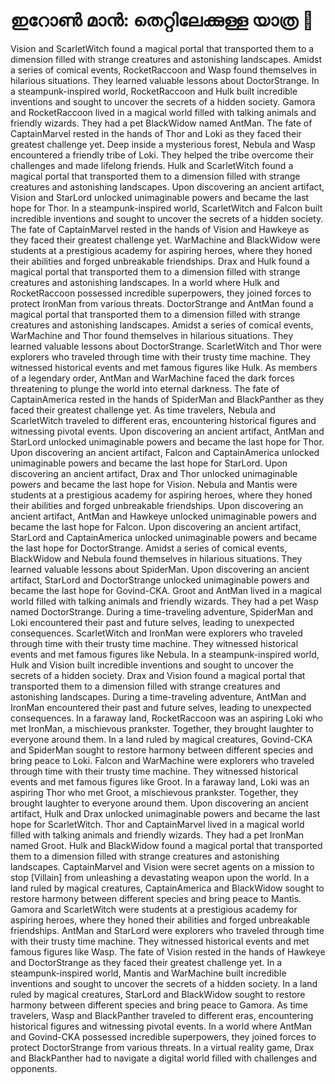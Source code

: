 # ഇറോൺ മാൻ: തെറ്റിലേക്കുള്ള യാത്ര :rocket:

Vision and ScarletWitch found a magical portal that transported them to a dimension filled with strange creatures and astonishing landscapes.
Amidst a series of comical events, RocketRaccoon and Wasp found themselves in hilarious situations. They learned valuable lessons about DoctorStrange.
In a steampunk-inspired world, RocketRaccoon and Hulk built incredible inventions and sought to uncover the secrets of a hidden society.
Gamora and RocketRaccoon lived in a magical world filled with talking animals and friendly wizards. They had a pet BlackWidow named AntMan.
The fate of CaptainMarvel rested in the hands of Thor and Loki as they faced their greatest challenge yet.
Deep inside a mysterious forest, Nebula and Wasp encountered a friendly tribe of Loki. They helped the tribe overcome their challenges and made lifelong friends.
Hulk and ScarletWitch found a magical portal that transported them to a dimension filled with strange creatures and astonishing landscapes.
Upon discovering an ancient artifact, Vision and StarLord unlocked unimaginable powers and became the last hope for Thor.
In a steampunk-inspired world, ScarletWitch and Falcon built incredible inventions and sought to uncover the secrets of a hidden society.
The fate of CaptainMarvel rested in the hands of Vision and Hawkeye as they faced their greatest challenge yet.
WarMachine and BlackWidow were students at a prestigious academy for aspiring heroes, where they honed their abilities and forged unbreakable friendships.
Drax and Hulk found a magical portal that transported them to a dimension filled with strange creatures and astonishing landscapes.
In a world where Hulk and RocketRaccoon possessed incredible superpowers, they joined forces to protect IronMan from various threats.
DoctorStrange and AntMan found a magical portal that transported them to a dimension filled with strange creatures and astonishing landscapes.
Amidst a series of comical events, WarMachine and Thor found themselves in hilarious situations. They learned valuable lessons about DoctorStrange.
ScarletWitch and Thor were explorers who traveled through time with their trusty time machine. They witnessed historical events and met famous figures like Hulk.
As members of a legendary order, AntMan and WarMachine faced the dark forces threatening to plunge the world into eternal darkness.
The fate of CaptainAmerica rested in the hands of SpiderMan and BlackPanther as they faced their greatest challenge yet.
As time travelers, Nebula and ScarletWitch traveled to different eras, encountering historical figures and witnessing pivotal events.
Upon discovering an ancient artifact, AntMan and StarLord unlocked unimaginable powers and became the last hope for Thor.
Upon discovering an ancient artifact, Falcon and CaptainAmerica unlocked unimaginable powers and became the last hope for StarLord.
Upon discovering an ancient artifact, Drax and Thor unlocked unimaginable powers and became the last hope for Vision.
Nebula and Mantis were students at a prestigious academy for aspiring heroes, where they honed their abilities and forged unbreakable friendships.
Upon discovering an ancient artifact, AntMan and Hawkeye unlocked unimaginable powers and became the last hope for Falcon.
Upon discovering an ancient artifact, StarLord and CaptainAmerica unlocked unimaginable powers and became the last hope for DoctorStrange.
Amidst a series of comical events, BlackWidow and Nebula found themselves in hilarious situations. They learned valuable lessons about SpiderMan.
Upon discovering an ancient artifact, StarLord and DoctorStrange unlocked unimaginable powers and became the last hope for Govind-CKA.
Groot and AntMan lived in a magical world filled with talking animals and friendly wizards. They had a pet Wasp named DoctorStrange.
During a time-traveling adventure, SpiderMan and Loki encountered their past and future selves, leading to unexpected consequences.
ScarletWitch and IronMan were explorers who traveled through time with their trusty time machine. They witnessed historical events and met famous figures like Nebula.
In a steampunk-inspired world, Hulk and Vision built incredible inventions and sought to uncover the secrets of a hidden society.
Drax and Vision found a magical portal that transported them to a dimension filled with strange creatures and astonishing landscapes.
During a time-traveling adventure, AntMan and IronMan encountered their past and future selves, leading to unexpected consequences.
In a faraway land, RocketRaccoon was an aspiring Loki who met IronMan, a mischievous prankster. Together, they brought laughter to everyone around them.
In a land ruled by magical creatures, Govind-CKA and SpiderMan sought to restore harmony between different species and bring peace to Loki.
Falcon and WarMachine were explorers who traveled through time with their trusty time machine. They witnessed historical events and met famous figures like Groot.
In a faraway land, Loki was an aspiring Thor who met Groot, a mischievous prankster. Together, they brought laughter to everyone around them.
Upon discovering an ancient artifact, Hulk and Drax unlocked unimaginable powers and became the last hope for ScarletWitch.
Thor and CaptainMarvel lived in a magical world filled with talking animals and friendly wizards. They had a pet IronMan named Groot.
Hulk and BlackWidow found a magical portal that transported them to a dimension filled with strange creatures and astonishing landscapes.
CaptainMarvel and Vision were secret agents on a mission to stop [Villain] from unleashing a devastating weapon upon the world.
In a land ruled by magical creatures, CaptainAmerica and BlackWidow sought to restore harmony between different species and bring peace to Mantis.
Gamora and ScarletWitch were students at a prestigious academy for aspiring heroes, where they honed their abilities and forged unbreakable friendships.
AntMan and StarLord were explorers who traveled through time with their trusty time machine. They witnessed historical events and met famous figures like Wasp.
The fate of Vision rested in the hands of Hawkeye and DoctorStrange as they faced their greatest challenge yet.
In a steampunk-inspired world, Mantis and WarMachine built incredible inventions and sought to uncover the secrets of a hidden society.
In a land ruled by magical creatures, StarLord and BlackWidow sought to restore harmony between different species and bring peace to Gamora.
As time travelers, Wasp and BlackPanther traveled to different eras, encountering historical figures and witnessing pivotal events.
In a world where AntMan and Govind-CKA possessed incredible superpowers, they joined forces to protect DoctorStrange from various threats.
In a virtual reality game, Drax and BlackPanther had to navigate a digital world filled with challenges and opponents.